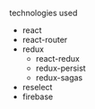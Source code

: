 technologies used

- react <br/>
- react-router <br/>
- redux <br/>
    - react-redux <br/>
    - redux-persist <br/>
    - redux-sagas<br/>
- reselect <br/>
- firebase<br/>